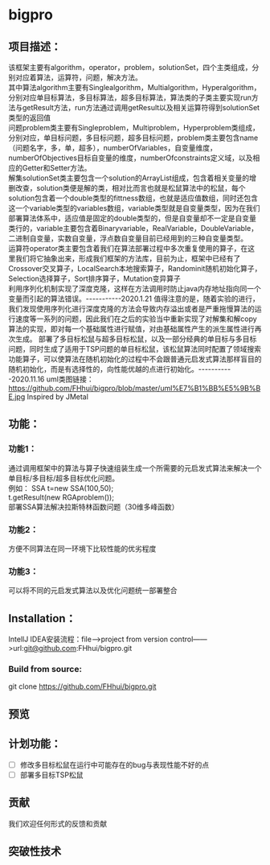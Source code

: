 # bigpro    
## 项目描述：    
该框架主要有algorithm，operator，problem，solutionSet，四个主类组成，分别对应着算法，运算符，问题，解决方法。  
其中算法algorithm主要有Singlealgorithm，Multialgorithm，Hyperalgorithm，分别对应单目标算法，多目标算法，超多目标算法，算法类的子类主要实现run方法与getResult方法，run方法通过调用getResult以及相关运算符得到solutionSet类型的返回值  
问题problem类主要有Singleproblem，Multiproblem，Hyperproblem类组成，分别对应，单目标问题，多目标问题，超多目标问题，problem类主要包含name（问题名字，多，单，超多），numberOfVariables，自变量维度，numberOfObjectives目标自变量的维度，numberOfconstraints定义域，以及相应的Getter和Setter方法。  
解集solutionSet类主要包含一个solution的ArrayList组成，包含着相关变量的增删改查，solution类便是解的类，相对比而言也就是松鼠算法中的松鼠，每个solution包含着一个double类型的fittness数组，也就是适应值数组，同时还包含这一个variable类型的variables数组，variable类型就是自变量类型，因为在我们部署算法体系中，适应值是固定的double类型的，但是自变量却不一定是自变量类行的，variable主要包含着Binaryvariable，RealVariable，DoubleVariable，二进制自变量，实数自变量，浮点数自变量目前已经用到的三种自变量类型。  
运算符operator类主要包含着我们在算法部署过程中多次重复使用的算子，在这里我们将它抽象出来，形成我们框架的方法库，目前为止，框架中已经有了Crossover交叉算子，LocalSearch本地搜索算子，Randominit随机初始化算子，Selection选择算子，Sort排序算子，Mutation变异算子     
  利用序列化机制实现了深度克隆，这样在方法调用时防止java内存地址指向同一个变量而引起的算法错误。-----------2020.1.21
  值得注意的是，随着实验的进行，我们发现使用序列化进行深度克隆的方法会导致内存溢出或者是严重拖慢算法的运行速度等一系列的问题，因此我们在之后的实验当中重新实现了对解集和解copy算法的实现，即对每一个基础属性进行赋值，对由基础属性产生的派生属性进行再次生成。
  部署了多目标松鼠与超多目标松鼠，以及一部分经典的单目标与多目标问题，同时生成了适用于TSP问题的单目标松鼠，该松鼠算法同时配置了领域搜索功能算子，可以使算法在随机初始化的过程中不会跟普通元启发式算法那样盲目的随机初始化，而是有选择性的，向性能优越的点进行初始化。-----------2020.11.16
  uml类图链接：https://github.com/FHhui/bigpro/blob/master/uml%E7%B1%BB%E5%9B%BE.jpg
Inspired by JMetal    
## 功能：    
### 功能1：   
通过调用框架中的算法与算子快速组装生成一个所需要的元启发式算法来解决一个单目标/多目标/超多目标优化问题。    
例如：  SSA t=new SSA(100,50);    
        t.getResult(new RGAproblem());    
部署SSA算法解决拉斯特林函数问题（30维多峰函数）
### 功能2：   
方便不同算法在同一环境下比较性能的优劣程度
### 功能3：   
可以将不同的元启发式算法以及优化问题统一部署整合
## Installation：    
IntellJ IDEA安装流程：file——>project from version control——>url:git@github.com:FHhui/bigpro.git
### Build from source:
git clone https://github.com/FHhui/bigpro.git
## 预览  
## 计划功能：
- [ ] 修改多目标松鼠在运行中可能存在的bug与表现性能不好的点  
- [ ] 部署多目标TSP松鼠
## 贡献    
我们欢迎任何形式的反馈和贡献
## 突破性技术
